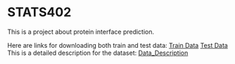 # STATS402
This is a project about protein interface prediction.

Here are links for downloading both train and test data:
[Train Data](https://zenodo.org/records/1127774/files/train.cpkl.gz?download=1)
[Test Data](https://zenodo.org/records/1127774/files/test.cpkl.gz?download=1)
This is a detailed description for the dataset:
[Data_Description](https://zenodo.org/records/1127774#.WkLewGGnGcY])


